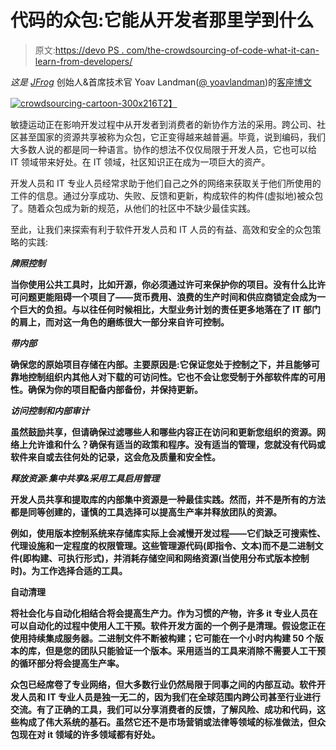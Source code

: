 # 代码的众包:它能从开发者那里学到什么

> 原文:[https://devo PS . com/the-crowdsourcing-of-code-what-it-can-learn-from-developers/](https://devops.com/the-crowdsourcing-of-code-what-it-can-learn-from-developers/)

*这是 [JFrog](https://jfrog.com)* 创始人&首席技术官 Yoav Landman([@ yoavlandman](https://twitter.com/yoavlandman))的[客座博文](https://devops.com/guest-posting-guidelines/ "Guest Posting Guidelines ")

[![crowdsourcing-cartoon-300x216](../Images/d0f0f78da7cf3bd3d0aced7c3b135bfa.png)T2】](https://devops.com/wp-content/uploads/2014/01/crowdsourcing-cartoon-300x216.jpg)

敏捷运动正在影响开发过程中从开发者到消费者的新协作方法的采用。跨公司、社区甚至国家的资源共享被称为众包，它正变得越来越普遍。毕竟，说到编码，我们大多数人说的都是同一种语言。协作的想法不仅仅局限于开发人员，它也可以给 IT 领域带来好处。在 IT 领域，社区知识正在成为一项巨大的资产。

开发人员和 IT 专业人员经常求助于他们自己之外的网络来获取关于他们所使用的工件的信息。通过分享成功、失败、反馈和更新，构成软件的构件(虚拟地)被众包了。随着众包成为新的规范，从他们的社区中不缺少最佳实践。

至此，让我们来探索有利于软件开发人员和 IT 人员的有益、高效和安全的众包策略的实践:

***牌照控制***

**当你使用公共工具时，比如开源，你必须通过许可来保护你的项目。没有什么比许可问题更能阻碍一个项目了——货币费用、浪费的生产时间和供应商锁定会成为一个巨大的负担。与以往任何时候相比，大型业务计划的责任更多地落在了 IT 部门的肩上，而对这一角色的磨练很大一部分来自许可控制。**

*****带内部*****

**确保您的原始项目存储在内部。主要原因是:它保证您处于控制之下，并且能够可靠地控制组织内其他人对下载的可访问性。它也不会让您受制于外部软件库的可用性。确保为你的项目配备内部备份，并保持更新。**

*****访问控制和内部审计*****

**虽然鼓励共享，但请确保过滤哪些人和哪些内容正在访问和更新您组织的资源。网络上允许谁和什么？确保有适当的政策和程序。没有适当的管理，您就没有代码或软件来自或去往何处的记录，这会危及质量和安全性。**

*****释放资源:集中共享&采用工具启用管理*****

**开发人员共享和提取库的内部集中资源是一种最佳实践。然而，并不是所有的方法都是同等创建的，谨慎的工具选择可以提高生产率并释放团队的资源。**

**例如，使用版本控制系统来存储库实际上会减慢开发过程——它们缺乏可搜索性、代理设施和一定程度的权限管理。这些管理源代码(即指令、文本)而不是二进制文件(即构建、可执行形式)，并消耗存储空间和网络资源(当使用分布式版本控制时)。为工作选择合适的工具。**

****自动清理****

****将社会化与自动化相结合将会提高生产力。作为习惯的产物，许多 it 专业人员在可以自动化的过程中使用人工干预。软件开发方面的一个例子是清理。假设您正在使用持续集成服务器。二进制文件不断被构建；它可能在一个小时内构建 50 个版本的库，但是您的团队只能验证一个版本。采用适当的工具来消除不需要人工干预的循环部分将会提高生产率。****

****众包已经席卷了专业网络，但大多数行业仍然局限于同事之间的内部互动。软件开发人员和 IT 专业人员是独一无二的，因为我们在全球范围内跨公司甚至行业进行交流。有了正确的工具，我们可以分享消费者的反馈，了解风险、成功和代码，这些构成了伟大系统的基石。虽然它还不是市场营销或法律等领域的标准做法，但众包现在对 it 领域的许多领域都有好处。****